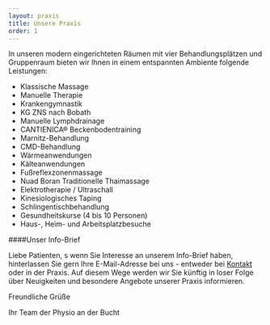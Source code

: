 ```yaml
---
layout: praxis
title: Unsere Praxis
order: 1
---
```


In unseren modern eingerichteten Räumen mit vier Behandlungsplätzen und Gruppenraum bieten wir Ihnen in einem entspannten Ambiente folgende Leistungen:


  * Klassische Massage
  * Manuelle Therapie
  * Krankengymnastik
  * KG ZNS nach Bobath
  * Manuelle Lymphdrainage
  * CANTIENICA® Beckenbodentraining
  * Marnitz-Behandlung
  * CMD-Behandlung
  * Wärmeanwendungen
  * Kälteanwendungen
  * Fußreflexzonenmassage
  * Nuad Boran Traditionelle Thaimassage
  * Elektrotherapie / Ultraschall
  * Kinesiologisches Taping
  * Schlingentischbehandlung
  * Gesundheitskurse (4 bis 10 Personen)
  * Haus-, Heim- und Arbeitsplatzbesuche


####Unser Info-Brief

Liebe Patienten,
s
wenn Sie Interesse an unserem Info-Brief haben, hinterlassen Sie gern Ihre E-Mail-Adresse bei uns - entweder bei [Kontakt](../kontakt) oder in der Praxis. Auf diesem Wege werden wir Sie künftig in loser Folge über Neuigkeiten und besondere Angebote unserer Praxis informieren.

Freundliche Grüße

Ihr Team der Physio an der Bucht
